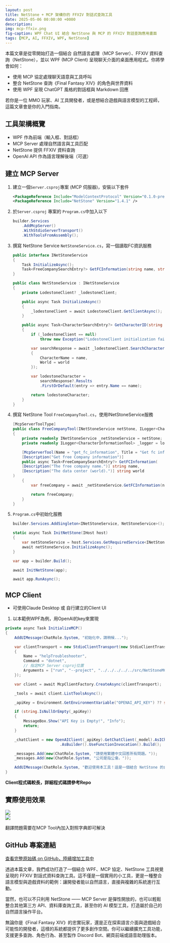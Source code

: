 ```yaml
---
layout: post
title: NetStone + MCP 架構你的 FFXIV 對話式查詢工具
date: 2025-05-06 00:00:00 +0000
description: 
img: mcp-ffxiv.png
fig-caption: WPF Chat UI 結合 NetStone 與 MCP 的 FFXIV 對話查詢應用畫面
tags: [MCP, AI, FFXIV, WPF, NetStone]
---
```


本篇文章是從零開始打造一個結合 自然語言處理（MCP Server）、FFXIV 資料查詢（NetStone），並以 WPF (MCP Client) 呈現聊天介面的桌面應用程式。你將學會如何：

* 使用 MCP 協定處理聊天語意與工具呼叫
* 整合 NetStone 查詢《Final Fantasy XIV》的角色與世界資料
* 使用 WPF 呈現 ChatGPT 風格的對話框與 Markdown 回應

若你是一位 MMO 玩家、AI 工具開發者，或是想結合遊戲與語言模型的工程師，這篇文章會是你的入門指南。

## 工具架構概覽

* WPF 作為前端（輸入框、對話框）
* MCP Server 處理自然語言與工具匹配
* NetStone 提供 FFXIV 資料查詢
* OpenAI API 作為語言理解後端（可選）

## 建立 MCP Server 

1. 建立一個`Server.csproj`專案 (MCP 伺服器)，安裝以下套件

    ```xml
    <PackageReference Include="ModelContextProtocol" Version="0.1.0-preview.8" />
    <PackageReference Include="NetStone" Version="1.4.1" />
    ```

2. 於`Server.csproj` 專案的 `Program.cs`中加入以下

    ```csharp
    builder.Services
        .AddMcpServer()
        .WithStdioServerTransport()
        .WithToolsFromAssembly();
    ```

3. 撰寫 NetStone Service `NetStoneService.cs`，寫一個讀取FC資訊服務
   
    ```csharp
    public interface INetStoneService
    {
        Task InitializeAsync();
        Task<FreeCompanySearchEntry?> GetFCInformation(string name, string world);
    }

    public class NetStoneService : INetStoneService
    {
        private LodestoneClient? _lodestoneClient;

        public async Task InitializeAsync()
        {
            _lodestoneClient = await LodestoneClient.GetClientAsync();
        }

        public async Task<CharacterSearchEntry?> GetCharacterID(string name, string world)
        {
            if (_lodestoneClient == null)
                throw new Exception("LodestoneClient initialization failed.");

            var searchResponse = await _lodestoneClient.SearchCharacter(new CharacterSearchQuery()
            {
                CharacterName = name,
                World = world
            });

            var lodestoneCharacter =
                searchResponse?.Results
                .FirstOrDefault(entry => entry.Name == name);

            return lodestoneCharacter;
        }
    }

    ```

4. 撰寫 NetStone Tool `FreeCompanyTool.cs`，使用INetStoneService服務

    ```csharp
    [McpServerToolType]
    public class FreeCompanyTool(INetStoneService netStone, ILogger<CharacterInformationTool> logger)
    {
        private readonly INetStoneService _netStoneService = netStone;
        private readonly ILogger<CharacterInformationTool> _logger = logger;

        [McpServerTool(Name = "get_fc_information", Title = "Get fc information")]
        [Description("Get free Company information")]
        public async Task<FreeCompanySearchEntry?> GetFCInformation(
        [Description("The free company name.")] string name,
        [Description("The data center (world).")] string world
    )
        {
            var freeCompany = await _netStoneService.GetFCInformation(name, world);

            return freeCompany;
        }
    }
    ```

5. `Program.cs`中初始化服務
   
    ```csharp
    builder.Services.AddSingleton<INetStoneService, NetStoneService>();

    static async Task InitNetStone(IHost host)
    {
        var netStoneService = host.Services.GetRequiredService<INetStoneService>();
        await netStoneService.InitializeAsync();
    }

    var app = builder.Build();

    await InitNetStone(app);

    await app.RunAsync();
    ```

## MCP Client

* 可使用Claude Desktop 或 自行建立的Client UI

1. 以本範例WPF為例，用OpenAI的key來實現

```csharp
private async Task InitializeMCP()
{
    AddUIMessage(ChatRole.System, "初始化中，請稍候...");

    var clientTransport = new StdioClientTransport(new StdioClientTransportOptions
    {
        Name = "helpTroubleshooter",
        Command = "dotnet",
        // 指定MCP Server csproj位置
        Arguments = ["run", "--project", "../../../../../src/NetStoneMCP.csproj", "--no-build"],
    });

    var client = await McpClientFactory.CreateAsync(clientTransport);

    _tools = await client.ListToolsAsync();

    _apiKey = Environment.GetEnvironmentVariable("OPENAI_API_KEY") ?? string.Empty;

    if (string.IsNullOrEmpty(_apiKey))
    {
        MessageBox.Show("API Key is Empty!", "Info");
        return;
    }

    _chatClient = new OpenAIClient(_apiKey).GetChatClient(_model).AsIChatClient()
                        .AsBuilder().UseFunctionInvocation().Build();

    _messages.Add(new(ChatRole.System, "請使用繁體中文回答所有問題。"));
    _messages.Add(new(ChatRole.System, "公司是指公會。"));

    AddUIMessage(ChatRole.System, "歡迎使用本工具！這是一個結合 NetStone 的自然語言 MCP 伺服器，可用來查詢《Final Fantasy XIV》的角色與世界資料。");
}
```

**Client程式碼較長，詳細程式碼請參考Repo**

## 實際使用效果

<img src="../assets/img/MCP/mcp-client.png">

<br/>

<img src="../assets/img/MCP/sample.png">

翻譯問題需要在MCP Tool內加入對照字典即可解決

## GitHub 專案連結

[查看完整原始碼 on GitHub，陸續增加工具中](https://github.com/dks50217/NetStoneMCP)  

透過本篇文章，我們成功打造了一個結合 WPF、MCP 協定、NetStone 工具視覺呈現的 FFXIV 對話式資料查詢工具。這不僅是一個實用的小工具，更是一種整合語言模型與遊戲資料的範例：讓開發者能以自然語言，直接與複雜的系統進行互動。

當然，也可以不只利用 NetStone —— MCP Server 是彈性開放的，也可以輕鬆整合其他第三方 API、資料庫查詢工具，甚至你的 AI 模型工具，打造屬於自己的自然語言操作平台。

無論你是《Final Fantasy XIV》的忠實玩家，還是正在探索語言介面與遊戲結合可能性的開發者，這樣的系統都提供了更多創作空間。你可以繼續擴充工具功能，支援更多查詢、角色行為、甚至製作 Discord Bot、網頁前端或語音助理版本。



















